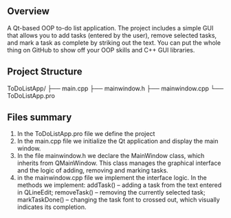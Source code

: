 ## Overview
A Qt-based OOP to-do list application. The project includes a simple GUI that allows you to add tasks (entered by the user), remove selected tasks, and mark a task as complete by striking out the text. You can put the whole thing on GitHub to show off your OOP skills and C++ GUI libraries.

## Project Structure
ToDoListApp/
├── main.cpp
├── mainwindow.h
├── mainwindow.cpp
└── ToDoListApp.pro

## Files summary
1) In the ToDoListApp.pro file we define the project
2) In the main.cpp file we initialize the Qt application and display the main window.
3) In the file mainwindow.h we declare the MainWindow class, which inherits from QMainWindow. This class manages the graphical interface and the logic of adding, removing and marking tasks.
4) in the mainwindow.cpp file we implement the interface logic. In the methods we implement:
    addTask() – adding a task from the text entered in QLineEdit;
    removeTask() – removing the currently selected task;
    markTaskDone() – changing the task font to crossed out, which visually indicates its completion.